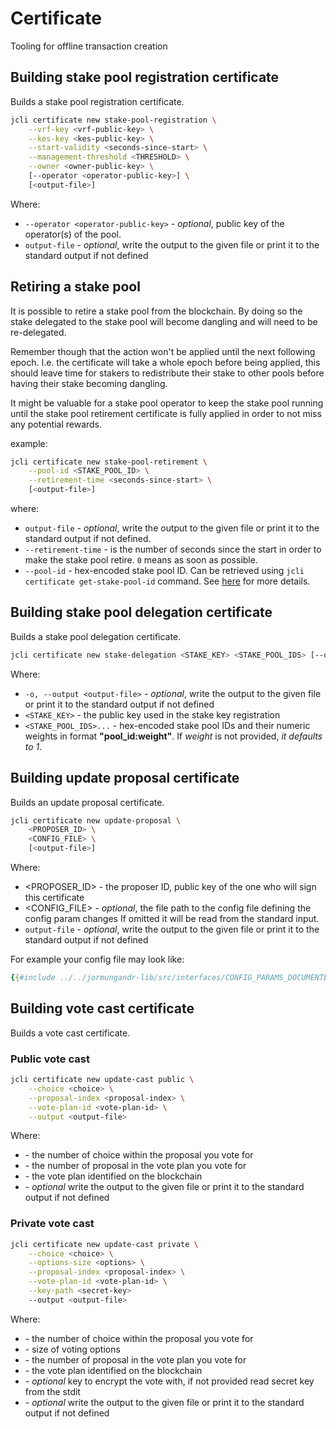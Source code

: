 # Certificate

Tooling for offline transaction creation

## Building stake pool registration certificate

Builds a stake pool registration certificate.

```sh
jcli certificate new stake-pool-registration \
    --vrf-key <vrf-public-key> \
    --kes-key <kes-public-key> \
    --start-validity <seconds-since-start> \
    --management-threshold <THRESHOLD> \
    --owner <owner-public-key> \
    [--operator <operator-public-key>] \
    [<output-file>]
```

Where:

- `--operator <operator-public-key>` - *optional*, public key of the operator(s) of the pool.
- `output-file`                      - *optional*, write the output to the given file or print it to the standard output if not defined

## Retiring a stake pool

It is possible to retire a stake pool from the blockchain. By doing so the stake delegated
to the stake pool will become dangling and will need to be re-delegated.

Remember though that the action won't be applied until the next following epoch. I.e.
the certificate will take a whole epoch before being applied, this should leave time
for stakers to redistribute their stake to other pools before having their stake
becoming dangling.

It might be valuable for a stake pool operator to keep the stake pool running until
the stake pool retirement certificate is fully applied in order to not miss any
potential rewards.

example:

```sh
jcli certificate new stake-pool-retirement \
    --pool-id <STAKE_POOL_ID> \
    --retirement-time <seconds-since-start> \
    [<output-file>]
```

where:

- `output-file`                 - *optional*, write the output to the given file
                                  or print it to the standard output if not defined.
- `--retirement-time`           - is the number of seconds since the start in order
                                  to make the stake pool retire. `0` means as soon as possible.
- `--pool-id`                   - hex-encoded stake pool ID. Can be retrieved using  `jcli certificate get-stake-pool-id` command.
                                  See [here](../stake_pool/registering_stake_pool.md) for more details.

## Building stake pool delegation certificate

Builds a stake pool delegation certificate.

```sh
jcli certificate new stake-delegation <STAKE_KEY> <STAKE_POOL_IDS> [--output <output-file>]
```

Where:

- `-o, --output <output-file>` - *optional*, write the output to the given file or print it to the standard output if not defined
- `<STAKE_KEY>`                - the public key used in the stake key registration
- `<STAKE_POOL_IDS>...`        - hex-encoded stake pool IDs and their numeric weights in format **"pool_id:weight"**.
                                 If *weight* is not provided, *it defaults to 1*.

## Building update proposal certificate

Builds an update proposal certificate.

```sh
jcli certificate new update-proposal \
    <PROPOSER_ID> \
    <CONFIG_FILE> \
    [<output-file>]
```

Where:
- <PROPOSER_ID>                      - the proposer ID, public key of the one who will sign this certificate
- <CONFIG_FILE>                      - *optional*, the file path to the config file defining the config param changes If omitted it will be read from the standard input.
- `output-file`                      - *optional*, write the output to the given file or print it to the standard output if not defined

For example your config file may look like:
```yaml
{{#include ../../jormungandr-lib/src/interfaces/CONFIG_PARAMS_DOCUMENTED_EXAMPLE.yaml}}
```

## Building vote cast certificate

Builds a vote cast certificate.

### Public vote cast

```sh
jcli certificate new update-cast public \
    --choice <choice> \
    --proposal-index <proposal-index> \
    --vote-plan-id <vote-plan-id> \
    --output <output-file>
```

Where:
- <choice>                      - the number of choice within the proposal you vote for
- <proposal-index>              - the number of proposal in the vote plan you vote for
- <vote-plan-id>                - the vote plan identified on the blockchain
- <output-file>                 - *optional* write the output to the given file or print it to the standard output if not defined

### Private vote cast

```sh
jcli certificate new update-cast private \
    --choice <choice> \
    --options-size <options> \
    --proposal-index <proposal-index> \
    --vote-plan-id <vote-plan-id> \
    --key-path <secret-key>
    --output <output-file>
```

Where:
- <choice>                      - the number of choice within the proposal you vote for
- <options>                     - size of voting options
- <proposal-index>              - the number of proposal in the vote plan you vote for
- <vote-plan-id>                - the vote plan identified on the blockchain
- <secret-key>                  - *optional* key to encrypt the vote with, if not provided read secret key from the stdit
- <output-file>                 - *optional* write the output to the given file or print it to the standard output if not defined